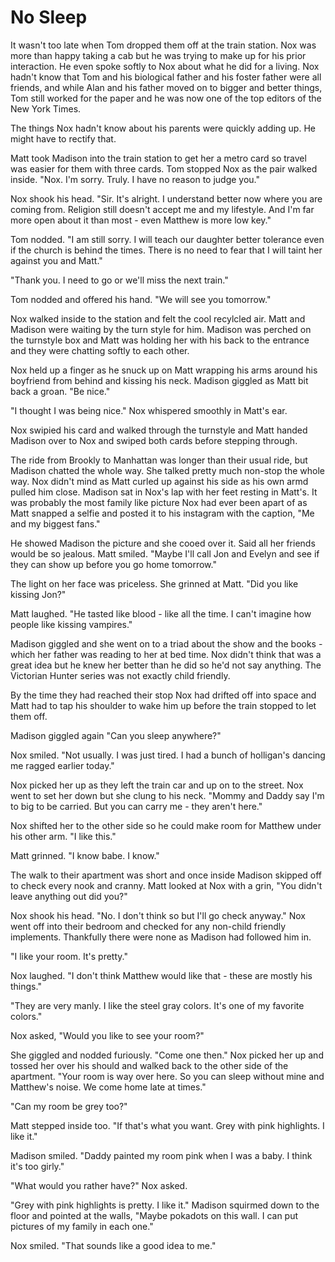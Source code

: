 # No Sleep

It wasn't too late when Tom dropped them off at the train station.  Nox was more than happy taking a cab but he was trying to make up for his prior interaction.  He even spoke softly to Nox about what he did for a living.  Nox hadn't know that Tom and his biological father and his foster father were all friends, and while Alan and his father moved on to bigger and better things, Tom still worked for the paper and he was now one of the top editors of the New York Times.  

The things Nox hadn't know about his parents were quickly adding up.  He might have to rectify that.  

Matt took Madison into the train station to get her a metro card so travel was easier for them with three cards.  Tom stopped Nox  as the pair walked inside.  "Nox.  I'm sorry.  Truly.  I have no reason to judge you."

Nox shook his head.  "Sir.  It's alright.  I understand better now where you are coming from.  Religion still doesn't accept me and my lifestyle.  And I'm far more open about it than most - even Matthew is more low key."

Tom nodded.  "I am still sorry.  I will teach our daughter better tolerance even if the church is behind the times.  There is no need to fear that I will taint her against you and Matt."

"Thank you.  I need to go or we'll miss the next train."

Tom nodded and offered his hand.  "We will see you tomorrow."

Nox walked inside to the station and felt the cool recylcled air.  Matt and Madison were waiting by the turn style for him.  Madison was perched on the turnstyle box and Matt was holding her with his back to the entrance and they were chatting softly to each other.  

Nox held up a finger as he snuck up on Matt wrapping his arms around his boyfriend from behind and kissing his neck.  Madison giggled as Matt bit back a groan.  "Be nice."

"I thought I was being nice."  Nox whispered smoothly in Matt's ear.

Nox swipied his card and walked through the turnstyle and Matt handed Madison over to Nox and swiped both cards before stepping through.

The ride from Brookly to Manhattan was longer than their usual ride, but Madison chatted the whole way.  She talked pretty much non-stop the whole way.  Nox didn't mind as Matt curled up against his side as his own armd pulled him close.  Madison sat in Nox's lap with her feet resting in Matt's.  It was probably the most family like picture Nox had ever been apart of as Matt snapped a selfie and posted it to his instagram with the caption, "Me and my biggest fans."

He showed Madison the picture and she cooed over it.  Said all her friends would be so jealous.  Matt smiled.  "Maybe I'll call Jon and Evelyn and see if they can show up before you go home tomorrow."

The light on her face was priceless.  She grinned at Matt.  "Did you like kissing Jon?"

Matt laughed.  "He tasted like blood - like all the time.  I can't imagine how people like kissing vampires."

Madison giggled and she went on to a triad about the show and the books - which her father was reading to her at bed time.  Nox didn't think that was a great idea but he knew her better than he did so he'd not say anything.  The Victorian Hunter series was not exactly child friendly.

By the time they had reached their stop Nox had drifted off into space and Matt had to tap his shoulder to wake him up before the train stopped to let them off.

Madison giggled again "Can you sleep anywhere?"

Nox smiled. "Not usually.  I was just tired.  I had a bunch of holligan's dancing me ragged earlier today."

Nox picked her up as they left the train car and up on to the street.  Nox went to set her down but she clung to his neck.  "Mommy and Daddy say I'm to big to be carried.  But you can carry me - they aren't here."

Nox shifted her to the other side so he could make room for Matthew under his other arm.  "I like this."

Matt grinned.  "I know babe.  I know."

The walk to their apartment was short and once inside Madison skipped off to check every nook and cranny.  Matt looked at Nox with a grin, "You didn't leave anything out did you?"

Nox shook his head. "No.  I don't think so but I'll go check anyway."    Nox went off into their bedroom and checked for any non-child friendly implements.  Thankfully there were none as Madison had followed him in.  

"I like your room.  It's pretty."

Nox laughed.  "I don't think Matthew would like that - these are mostly his things."

"They are very manly.  I like the steel gray colors.  It's one of my favorite colors."

Nox asked, "Would you like to see your room?"

She giggled and nodded furiously. "Come one then."  Nox picked her up and tossed her over his should and walked back to the other side of the apartment.  "Your room is way over here.  So you can sleep without mine and Matthew's noise.  We come home late at times."

"Can my room be grey too?"

Matt stepped inside too.  "If that's what you want.  Grey with pink highlights.  I like it."

Madison smiled. "Daddy painted my room pink when I was a baby.  I think it's too girly."

"What would you rather have?"  Nox asked.

"Grey with pink highlights is pretty.  I like it."  Madison squirmed down to the floor and pointed at the walls, "Maybe pokadots on this wall.  I can put pictures of my family in each one."

Nox smiled.  "That sounds like a good idea to me."


